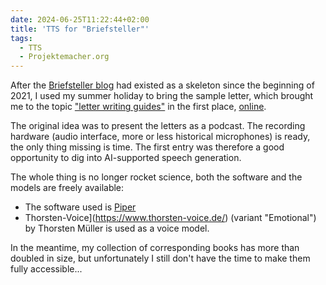 ```yaml
---
date: 2024-06-25T11:22:44+02:00
title: 'TTS for "Briefsteller"'
tags:
  - TTS
  - Projektemacher.org
---
```


After the [Briefsteller blog](https://briefsteller.de/) had existed as a skeleton since the beginning of 2021, I used my summer holiday to bring the sample letter, which brought me to the topic ["letter writing guides"](https://en.wikipedia.org/wiki/Victorian_letter_writing_guides) in the first place, [online](https://briefsteller.de/post/der-haussekretaer/286/).

The original idea was to present the letters as a podcast. The recording hardware (audio interface, more or less historical microphones) is ready, the only thing missing is time. The first entry was therefore a good opportunity to dig into AI-supported speech generation.

The whole thing is no longer rocket science, both the software and the models are freely available:
* The software used is [Piper](https://github.com/rhasspy/piper)
* Thorsten-Voice](https://www.thorsten-voice.de/) (variant "Emotional") by Thorsten Müller is used as a voice model.

In the meantime, my collection of corresponding books has more than doubled in size, but unfortunately I still don't have the time to make them fully accessible...
